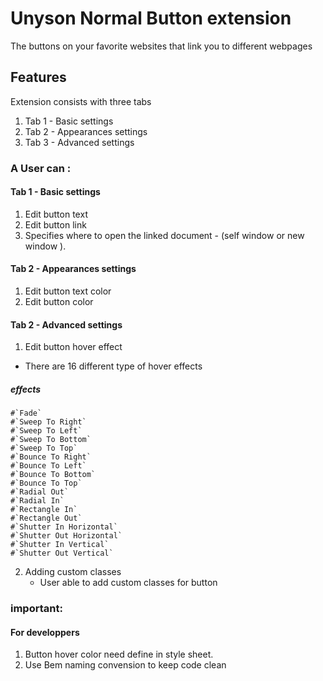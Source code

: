# Unyson Normal Button extension

The buttons on your favorite websites that link you to different webpages
 
## Features

Extension consists with three tabs

01. Tab 1 - Basic settings
02. Tab 2 - Appearances settings
03. Tab 3 - Advanced settings

### A User can :

#### Tab 1 - Basic settings

01. Edit button text 
02. Edit button link
03. Specifies where to open the linked document - (self window or new window ).

#### Tab 2 - Appearances settings

01. Edit button text color
02. Edit button color

#### Tab 2 - Advanced settings
01. Edit button hover effect

* There are 16 different type of hover effects
    
##### effects   
    
    #`Fade`
    #`Sweep To Right`
    #`Sweep To Left`
    #`Sweep To Bottom`
    #`Sweep To Top`
    #`Bounce To Right`
    #`Bounce To Left`
    #`Bounce To Bottom`
    #`Bounce To Top`
    #`Radial Out`
    #`Radial In`
    #`Rectangle In`
    #`Rectangle Out`
    #`Shutter In Horizontal`
    #`Shutter Out Horizontal`
    #`Shutter In Vertical`
    #`Shutter Out Vertical`

02. Adding custom classes
    * User able to add custom classes for button

### important:

#### For developpers 

01. Button hover color need define in style sheet.
02. Use Bem naming convension to keep code clean